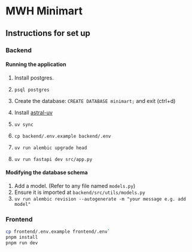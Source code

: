 # MWH Minimart

## Instructions for set up

### Backend

#### Running the application

1. Install postgres.
2. `psql postgres`
3. Create the database: `CREATE DATABASE minimart;` and exit (ctrl+d)

4. Install [astral-uv](https://github.com/astral-sh/uv)
5. `uv sync`

6. `cp backend/.env.example backend/.env`
7. `uv run alembic upgrade head`
8. `uv run fastapi dev src/app.py`

#### Modifying the database schema

1. Add a model. (Refer to any file named `models.py`)
2. Ensure it is imported at `backend/src/utils/models.py`
3. `uv run alembic revision --autogenerate -m "your message e.g. add model"`

### Frontend

```bash
cp frontend/.env.example frontend/.env`
pnpm install
pnpm run dev
```
